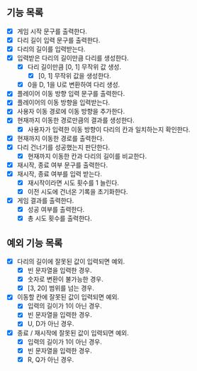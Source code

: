 ## 기능 목록
* [X] 게임 시작 문구를 출력한다.
* [X] 다리 길이 입력 문구를 출력한다.
* [X] 다리의 길이를 입력받는다.
* [X] 입력받은 다리의 길이만큼 다리를 생성한다.
  * [X] 다리 길이만큼 [0, 1] 무작위 값 생성.
    * [X] [0, 1] 무작위 값을 생성한다.
  * [X] 0을 D, 1을 U로 변환하여 다리 생성.
* [X] 플레이어 이동 방향 입력 문구를 출력한다.
* [X] 플레이어의 이동 방향을 입력받는다.
* [X] 사용자 이동 경로에 이동 방향을 추가한다.
* [X] 현재까지 이동한 경로만큼의 결과를 생성한다.
  * [X] 사용자가 입력한 이동 방향이 다리의 칸과 일치하는지 확인한다.
* [X] 현재까지 이동한 경로를 출력한다.
* [X] 다리 건너기를 성공했는지 판단한다.
  * [X] 현재까지 이동한 칸과 다리의 길이를 비교한다.
* [X] 재시작, 종료 여부 문구를 출력한다.
* [X] 재시작, 종료 여부를 입력 받는다.
  * [X] 재시작이라면 시도 횟수를 1 늘린다.
  * [X] 이전 시도에 건너온 기록을 초기화한다.
* [X] 게임 결과를 출력한다.
  * [X] 성공 여부를 출력한다.
  * [X] 총 시도 횟수를 출력한다.

## 예외 기능 목록
* [X] 다리의 길이에 잘못된 값이 입력되면 예외.
  * [X] 빈 문자열을 입력한 경우.
  * [X] 숫자로 변환이 불가능한 경우.
  * [X] [3, 20] 범위를 넘는 경우.
* [X] 이동할 칸에 잘못된 값이 입력되면 예외.
  * [X] 입력의 길이가 1이 아닌 경우.
  * [X] 빈 문자열을 입력한 경우.
  * [X] U, D가 아닌 경우.
* [X] 종료 / 재시작에 잘못된 값이 입력되면 예외.
  * [X] 입력의 길이가 1이 아닌 경우.
  * [X] 빈 문자열을 입력한 경우.
  * [X] R, Q가 아닌 경우.